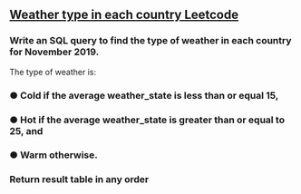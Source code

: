 ## [Weather type in each country Leetcode](https://leetcode.com/problems/weather-type-in-each-country/)
### Write an SQL query to find the type of weather in each country for November 2019.
The type of weather is:
### ● Cold if the average weather_state is less than or equal 15,
### ● Hot if the average weather_state is greater than or equal to 25, and
### ● Warm otherwise.
### Return result table in any order